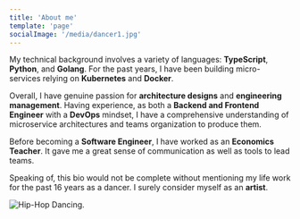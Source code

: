 ```yaml
---
title: 'About me'
template: 'page'
socialImage: '/media/dancer1.jpg'
---
```


My technical background involves a variety of languages: **TypeScript**, **Python**, and **Golang**. For the past years, I have been building micro-services relying on **Kubernetes** and **Docker**.

Overall, I have genuine passion for **architecture designs** and **engineering management**.
Having experience, as both a **Backend and Frontend Engineer** with a **DevOps** mindset, I have a comprehensive understanding of microservice architectures and teams organization to produce them. 

Before becoming a **Software Engineer**, I have worked as an **Economics Teacher**. 
It gave me a great sense of communication as well as tools to lead teams.

Speaking of, this bio would not be complete without mentioning my life work for the past 16 years 
as a dancer. I surely consider myself as an **artist**.

![Hip-Hop Dancing.](/media/dancer1.jpg)
